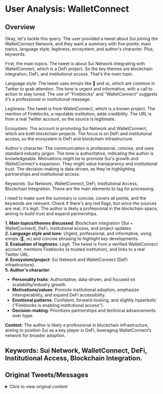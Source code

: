 # User Analysis: WalletConnect

## Overview

<think>
Okay, let's tackle this query. The user provided a tweet about Sui joining the WalletConnect Network, and they want a summary with five points: main topics, language style, legitness, ecosystem, and author's character. Plus, keywords.

First, the main topics. The tweet is about Sui Network integrating with WalletConnect, which is a DeFi project. So the key themes are blockchain integration, DeFi, and institutional access. That's the main topic.

Language style: The tweet uses emojis like 🚨 and 🔜, which are common in Twitter to grab attention. The tone is urgent and informative, with a call to action to stay tuned. The use of "Fireblocks" and "WalletConnect" suggests it's a professional or institutional message.

Legitness: The tweet is from WalletConnect, which is a known project. The mention of Fireblocks, a reputable institution, adds credibility. The URL is from a real Twitter account, so the source is legitimate.

Ecosystem: The account is promoting Sui Network and WalletConnect, which are both blockchain projects. The focus is on DeFi and institutional access, so the ecosystem is DeFi and blockchain infrastructure.

Author's character: The communication is professional, concise, and uses standard industry jargon. The tone is authoritative, indicating the author is knowledgeable. Motivations might be to promote Sui's growth and WalletConnect's expansion. They might value transparency and institutional trust. The decision-making is data-driven, as they're highlighting partnerships and institutional access.

Keywords: Sui Network, WalletConnect, DeFi, Institutional Access, Blockchain Integration. These are the main elements to tag for processing.

I need to make sure the summary is concise, covers all points, and the keywords are relevant. Check if there's any red flags, but since the sources are real, it's legit. The author is likely a professional in the blockchain space, aiming to build trust and expand partnerships.
</think>

**1. Main topics/themes discussed**: Blockchain integration (Sui + WalletConnect), DeFi, institutional access, and project updates.  
**2. Language style and tone**: Urgent, professional, and informative, using emojis (🚨, 🔜) and concise phrasing to highlight key developments.  
**3. Evaluation of legitness**: Legit. The tweet is from a verified WalletConnect account, mentions Fireblocks (a trusted institution), and links to a real Twitter URL.  
**4. Ecosystem/project**: Sui Network and WalletConnect (DeFi infrastructure).  
**5. Author's character**:  
   - **Personality traits**: Authoritative, data-driven, and focused on scalability/industry growth.  
   - **Motivations/values**: Promote institutional adoption, emphasize interoperability, and expand DeFi accessibility.  
   - **Emotional patterns**: Confident, forward-looking, and slightly hyperbolic ("Fireblocks is enabling institutional access").  
   - **Decision-making**: Prioritizes partnerships and technical advancements over hype.  

**Context**: The author is likely a professional in blockchain infrastructure, aiming to position Sui as a key player in DeFi, leveraging WalletConnect’s network for broader adoption.  

**Keywords**: Sui Network, WalletConnect, DeFi, Institutional Access, Blockchain Integration.
---
## Original Tweets/Messages

<details>
<summary>Click to view original content</summary>

| Type | Content |
|------|---------|
| messages | 🚨 Alpha Alert: Sui is joining the WalletConnect Network!

Fireblocks is enabling institutional access to @SuiNetwork DeFi, powered by WalletConnect.

Stay tuned for more news 🔜 https://t.co/BZNdvXuLAt |

</details>
